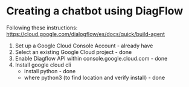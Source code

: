 # Creating a chatbot using DiagFlow
Following these instructions:
https://cloud.google.com/dialogflow/es/docs/quick/build-agent

1. Set up a Google Cloud Console Account - already have
2. Select an existing Google Cloud project - done
3. Enable Diagflow API within console.google.cloud.com - done
4. Install google cloud cli
   - install python - done
   - where python3 (to find location and verify install) - done
